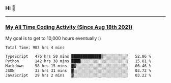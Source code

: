 ### Hi 🙂

---

### <a href="https://wakatime.com/@Eroxl">My All Time Coding Activity (Since Aug 18th 2021)</a>
My goal is to get to 10,000 hours eventually :)
<!--START_SECTION:waka-->

```txt
Total Time: 902 hrs 4 mins

TypeScript   476 hrs 50 mins █████████████▒░░░░░░░░░░░   52.86 %
Python       142 hrs 38 mins ████░░░░░░░░░░░░░░░░░░░░░   15.81 %
Markdown     58 hrs 15 mins  █▓░░░░░░░░░░░░░░░░░░░░░░░   06.46 %
JSON         33 hrs 31 mins  █░░░░░░░░░░░░░░░░░░░░░░░░   03.72 %
JavaScript   29 hrs 2 mins   ▓░░░░░░░░░░░░░░░░░░░░░░░░   03.22 %
```

<!--END_SECTION:waka-->
